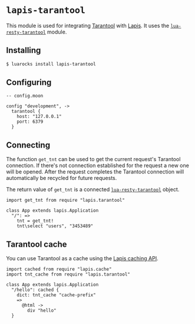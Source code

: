 
# `lapis-tarantool`

This module is used for integrating [Tarantool](http://tarantool.org) with
[Lapis](http://leafo.net/lapis). It uses the
[`lua-resty-tarantool`](https://github.com/openresty/lua-resty-tarantool) module.

## Installing

```bash
$ luarocks install lapis-tarantool
```

## Configuring

```moonscript
-- config.moon

config "development", ->
  tarantool {
    host: "127.0.0.1"
    port: 6379
  }

```

## Connecting

The function `get_tnt` can be used to get the current request's Tarantool
connection. If there's not connection established for the request a new one
will be opened. After the request completes the Tarantool connection will
automatically be recycled for future requests.

The return value of `get_tnt` is a connected
[`lua-resty-tarantool`](https://github.com/openresty/lua-resty-tarantool#methods)
object.

```moon
import get_tnt from require "lapis.tarantool"

class App extends lapis.Application
  "/": =>
    tnt = get_tnt!
    tnt\select "users", "3453489"

```


## Tarantool cache

You can use Tarantool as a cache using the [Lapis caching
API](http://leafo.net/lapis/reference/utilities.html#caching-cachedfn_or_tbl).

```moon
import cached from require "lapis.cache"
import tnt_cache from require "lapis.tarantool"

class App extends lapis.Application
  "/hello": cached {
    dict: tnt_cache "cache-prefix"
    =>
      @html ->
        div "hello"
  }
```


